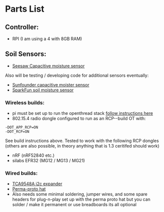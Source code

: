 # Parts List

## Controller:
- RPI (I am using a 4 with 8GB RAM)

## Soil Sensors: 
- [Seesaw Capacitive moisture sensor](https://www.adafruit.com/product/4026)

Also will be testing / developing code for additional sensors eventually:
- [Sunfounder capacitive moister sensor](https://www.digikey.com/en/products/detail/sunfounder/ST0160/22116813) 
- [SparkFun soil moisture sensor](https://www.digikey.com/en/products/detail/sparkfun-electronics/SEN-13322/5764506)


### Wireless builds:
- pi must be set up to run the openthread stack [follow instructions here](https://openthread.io/guides/build)
- 802.15.4 radio dongle configured to run as an RCP--build OT with:
```
-DOT_APP_RCP=ON
-DOT_RCP=ON
```
See build instructions above. Tested to work with the following RCP dongles (others are also possible, in theory anything that is 1.3 ceritifed should work)
- nRF (nRF52840 etc.)
- silabs EFR32 (MG12 / MG13 / MG21)


### Wired builds:
- [TCA9548A i2c expander](https://www.adafruit.com/product/2717)
- [Perma-proto hat](https://www.adafruit.com/product/2310)
- Also needs some minimal soldering, jumper wires, and some spare headers for plug-n-play set up with the perma proto hat but you can solder / make it permanent or use breadboards its all optional  

